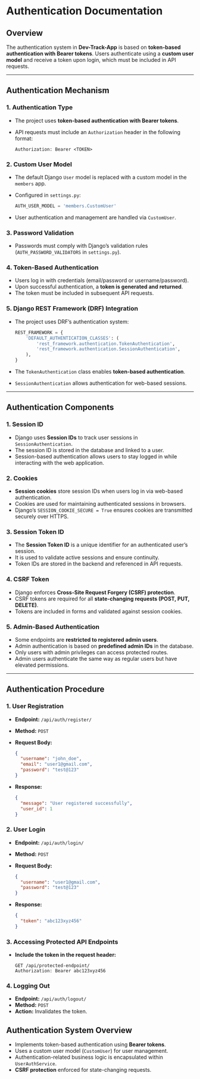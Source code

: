 # Authentication Documentation

## Overview

The authentication system in **Dev-Track-App** is based on **token-based authentication with Bearer tokens**. Users authenticate using a **custom user model** and receive a token upon login, which must be included in API requests.

---

## Authentication Mechanism

### 1. Authentication Type

- The project uses **token-based authentication with Bearer tokens**.
- API requests must include an `Authorization` header in the following format:

  ```http
  Authorization: Bearer <TOKEN>
  ```

### 2. Custom User Model

- The default Django `User` model is replaced with a custom model in the `members` app.
- Configured in `settings.py`:

  ```python
  AUTH_USER_MODEL = 'members.CustomUser'
  ```

- User authentication and management are handled via `CustomUser`.

### 3. Password Validation

- Passwords must comply with Django’s validation rules (`AUTH_PASSWORD_VALIDATORS` in `settings.py`).

### 4. Token-Based Authentication

- Users log in with credentials (email/password or username/password).
- Upon successful authentication, a **token is generated and returned**.
- The token must be included in subsequent API requests.

### 5. Django REST Framework (DRF) Integration

- The project uses DRF’s authentication system:

  ```python
  REST_FRAMEWORK = {
      'DEFAULT_AUTHENTICATION_CLASSES': (
          'rest_framework.authentication.TokenAuthentication',
          'rest_framework.authentication.SessionAuthentication',
      ),
  }
  ```

- The `TokenAuthentication` class enables **token-based authentication**.
- `SessionAuthentication` allows authentication for web-based sessions.

---

## Authentication Components

### 1. Session ID

- Django uses **Session IDs** to track user sessions in `SessionAuthentication`.
- The session ID is stored in the database and linked to a user.
- Session-based authentication allows users to stay logged in while interacting with the web application.

### 2. Cookies

- **Session cookies** store session IDs when users log in via web-based authentication.
- Cookies are used for maintaining authenticated sessions in browsers.
- Django’s `SESSION_COOKIE_SECURE = True` ensures cookies are transmitted securely over HTTPS.

### 3. Session Token ID

- The **Session Token ID** is a unique identifier for an authenticated user’s session.
- It is used to validate active sessions and ensure continuity.
- Token IDs are stored in the backend and referenced in API requests.

### 4. CSRF Token

- Django enforces **Cross-Site Request Forgery (CSRF) protection**.
- CSRF tokens are required for all **state-changing requests (POST, PUT, DELETE)**.
- Tokens are included in forms and validated against session cookies.

### 5. Admin-Based Authentication

- Some endpoints are **restricted to registered admin users**.
- Admin authentication is based on **predefined admin IDs** in the database.
- Only users with admin privileges can access protected routes.
- Admin users authenticate the same way as regular users but have elevated permissions.

---

## Authentication Procedure

### 1. User Registration

- **Endpoint:** `/api/auth/register/`
- **Method:** `POST`
- **Request Body:**

  ```json
  {
    "username": "john_doe",
    "email": "user1@gmail.com",
    "password": "test@123"
  }
  ```

- **Response:**

  ```json
  {
    "message": "User registered successfully",
    "user_id": 1
  }
  ```

### 2. User Login

- **Endpoint:** `/api/auth/login/`
- **Method:** `POST`
- **Request Body:**

  ```json
  {
    "username": "user1@gmail.com",
    "password": "test@123"
  }
  ```

- **Response:**

  ```json
  {
    "token": "abc123xyz456"
  }
  ```

### 3. Accessing Protected API Endpoints

- **Include the token in the request header:**

  ```http
  GET /api/protected-endpoint/
  Authorization: Bearer abc123xyz456
  ```

### 4. Logging Out

- **Endpoint:** `/api/auth/logout/`
- **Method:** `POST`
- **Action:** Invalidates the token.

## Authentication System Overview

- Implements token-based authentication using **Bearer tokens**.
- Uses a custom user model (`CustomUser`) for user management.
- Authentication-related business logic is encapsulated within `UserAuthService`.
- **CSRF protection** enforced for state-changing requests.
